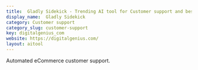 ```yaml
---
title:  Gladly Sidekick - Trending AI tool for Customer support and best alternatives
display_name:  Gladly Sidekick
category: Customer support
category_slug: customer-support
key: digitalgenius_com
website: https://digitalgenius.com/
layout: aitool
---
```


Automated eCommerce customer support.
